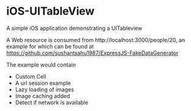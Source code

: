 # iOS-UITableView

A simple iOS application demonstrating a UITableview

A Web resource is consumed from http://localhost:3000/people/20, an example for which can be
found at https://github.com/sushantsahu1987/ExpressJS-FakeDataGenerator 

The example would contain
- Custom Cell
- A url session example
- Lazy loading of images 
- Image caching added 
- Detect if network is available


